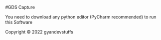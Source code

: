 #GDS Capture

You need to download any python editor (PyCharm recommended) to run this Software


Copyright © 2022 gyandevstuffs
